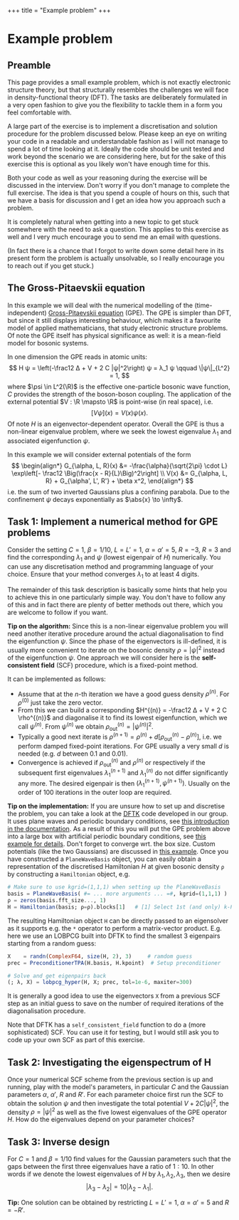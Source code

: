 +++
title = "Example problem"
+++

# Example problem

## Preamble

This page provides a small example problem, which is not exactly electronic structure theory,
but that structurally resembles the challenges we will face in density-functional theory (DFT).
The tasks are deliberately formulated in a very open fashion
to give you the flexibility to tackle them in a form you feel comfortable with.

A large part of the exercise is to implement a discretisation
and solution procedure for the problem discussed below.
Please keep an eye on writing your code in a readable and understandable fashion
as I will not manage to spend a lot of time looking at it.
Ideally the code should be unit tested
and work beyond the scenario we are considering here,
but for the sake of this exercise this is optional as you likely
won't have enough time for this.

Both your code as well as your reasoning during the exercise will be discussed in the interview.
Don't worry if you don't manage to complete the full exercise.
The idea is that you spend a couple of hours on this,
such that we have a basis for discussion and I get an idea how you approach such a problem.

It is completely natural when getting into a new topic
to get stuck somewhere with the need to ask a question.
This applies to this exercise as well
and I very much encourage you to send me an email with questions.

(In fact there is a chance that I forgot to write down some detail here
in its present form the problem is actually unsolvable,
so I really encourage you to reach out if you get stuck.)


## The Gross-Pitaevskii equation

In this example we will deal with the numerical modelling of the (time-independent)
[Gross-Pitaevskii equation](https://en.wikipedia.org/wiki/Gross%E2%80%93Pitaevskii_equation) (GPE).
The GPE is simpler than DFT, but since it still displays interesting behaviour,
which makes it a favourite model of applied mathematicians,
that study electronic structure problems.
Of note the GPE itself has physical significance as well:
it is a mean-field model for bosonic systems.

In one dimension the GPE reads in atomic units:
$$
    H ψ = \left(-\frac12 Δ + V + 2 C |ψ|^2\right) ψ = λ_1 ψ \qquad \|ψ\|_{L^2} = 1,
$$
where $\psi \in L^2(\R)$ is the effective one-particle bosonic wave function,
$C$ provides the strength of the boson-boson coupling. The application
of the external potential $V : \R \mapsto \R$ is point-wise (in real space), i.e.
$$
    \left[V\psi\right](x) = V(x) \psi(x).
$$
Of note $H$ is an eigenvector-dependent operator.
Overall the GPE is thus a non-linear eigenvalue problem,
where we seek the lowest eigenvalue $\lambda_1$ and associated eigenfunction $\psi$.

In this example we will consider external potentials of the form
$$
    \begin{align*}
        G_{\alpha, L, R}(x) &= -\frac{\alpha}{\sqrt{2\pi} \cdot L} \exp\left[- \frac12 \Big(\frac{x - R}{L}\Big)^2\right] \\
        V(x) &= G_{\alpha, L, R} + G_{\alpha', L', R'} + \beta x^2,
    \end{align*}
$$
i.e. the sum of two inverted Gaussians plus a confining parabola.
Due to the confinement $\psi$ decays exponentially as $\abs{x} \to \infty$.

## Task 1: Implement a numerical method for GPE problems

Consider the setting $C = 1$, $\beta = 1/10$, $L = L' = 1$, $\alpha = \alpha' = 5$, $R = -3$, $R = 3$
and find the corresponding $\lambda_1$ and $\psi$ (lowest eigenpair of $H$) numerically.
You can use any discretisation method and programming language of your choice.
Ensure that your method converges $\lambda_1$ to at least $4$ digits.

The remainder of this task description is basically some hints
that help you to achieve this in one particularly simple way.
You don't have to follow any of this and in fact there are plenty
of better methods out there, which you are welcome to follow if you want.

**Tip on the algorithm:**
Since this is a non-linear eigenvalue problem you will need another iterative procedure
around the actual diagonalisation to find the eigenfunction $\psi$.
Since the phase of the eigenvectors is ill-defined,
it is usually more convenient to iterate on the bosonic density $\rho = |ψ|^2$
instead of the eigenfunction $\psi$.
One approach we will consider here is the **self-consistent field** (SCF) procedure,
which is a fixed-point method.

It can be implemented as follows:
- Assume that at the $n$-th iteration we have a good guess density $\rho^{(n)}$.
  For $\rho^{(0)}$ just take the zero vector.
- From this we can build a corresponding $H^{(n)} = -\frac12 Δ + V + 2 C \rho^{(n)}$
  and diagonalise it to find its lowest eigenfunction, which we call $\psi^{(n)}$.
  From $\psi^{(n)}$ we obtain $\rho^{(n)}_\text{out} = |ψ^{(n)}|^2$.
- Typically a good next iterate is $\rho^{(n+1)} = \rho^{(n)} + d [\rho^{(n)}_\text{out} - \rho^{(n)}]$,
  i.e. we perform damped fixed-point iterations. For GPE usually a very small $d$ is needed
  (e.g. $d$ between $0.1$ and $0.01$).
- Convergence is achieved if $\rho^{(n)}_\text{out}$ and $\rho^{(n)}$
  or respectively if the subsequent first
  eigenvalues $\lambda_1^{(n+1)}$ and $\lambda_1^{(n)}$ do not differ significantly any more.
  The desired eigenpair is then $(\lambda_1^{(n+1)}, \psi^{(n+1)})$.
  Usually on the order of $100$ iterations in the outer loop are required.


**Tip on the implementation:**
If you are unsure how to set up and discretise the problem,
you can take a look at the [DFTK](https://dftk.org) code developed in our group.
It uses plane waves and periodic boundary conditions,
see [this introduction in the documentation](https://docs.dftk.org/stable/guide/periodic_problems/).
As a result of this you will put the GPE problem above into a large box with artificial periodic
boundary conditions,
see [this example for details](https://docs.dftk.org/stable/examples/gross_pitaevskii/).
Don't forget to converge wrt. the box size.
Custom potentials (like the two Gaussians) are discussed
in [this example](https://docs.dftk.org/stable/examples/custom_potential/).
Once you have constructed a `PlaneWaveBasis` object,
you can easily obtain a representation of the discretised Hamiltonian $H$
at given bosonic density `ρ` by constructing a `Hamiltonian` object, e.g.
```julia
# Make sure to use kgrid=(1,1,1) when setting up the PlaneWaveBasis
basis = PlaneWaveBasis( #= ... more arguments ... =#, kgrid=(1,1,1) )
ρ = zeros(basis.fft_size..., 1)
H = Hamiltonian(basis; ρ=ρ).blocks[1]   # [1] Select 1st (and only) k-Point
```
The resulting Hamiltonian object `H` can be directly passed to an eigensolver
as it supports e.g. the `*` operator to perform a matrix-vector product.
E.g. here we use an LOBPCG built into DFTK to find the smallest 3 eigenpairs starting
from a random guess:
```julia
X    = randn(ComplexF64, size(H, 2), 3)     # ramdom guess
prec = PreconditionerTPA(H.basis, H.kpoint)  # Setup preconditioner

# Solve and get eigenpairs back
(; λ, X) = lobpcg_hyper(H, X; prec, tol=1e-6, maxiter=300)
```
It is generally a good idea to use the eigenvectors `X`
from a previous SCF step as an initial guess to save on the number
of required iterations of the diagonalisation procedure.

Note that DFTK has a `self_consistent_field` function to do a (more sophisticated) SCF.
You can use it for testing, but I would still ask you to code up your own SCF
as part of this exercise.


## Task 2: Investigating the eigenspectrum of H
Once your numerical SCF scheme from the previous section is up and running, play with the model's parameters,
in particular $C$ and the Gaussian parameters $\alpha$, $\alpha'$, $R$ and $R'$.
For each parameter choice first run the SCF to obtain the solution $\psi$ and then investigate
the total potential $V + 2 C |ψ|^2$, the density $\rho = |\psi|^2$ as well as the five lowest
eigenvalues of the GPE operator $H$.
How do the eigenvalues depend on your parameter choices?

## Task 3: Inverse design
For $C = 1$ and $\beta = 1/10$ find values for the Gaussian parameters such that
the gaps between the first three eigenvalues have a ratio of $1 : 10$.
In other words if we denote the lowest eigenvalues of $H$ by $\lambda_1, \lambda_2, \lambda_3$,
then we desire $$ |\lambda_3 - \lambda_2| = 10 |\lambda_2 - \lambda_1|. $$

**Tip:**
One solution can be obtained by restricting $L = L' = 1$, $\alpha = \alpha' = 5$ and $R = -R'$.

